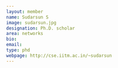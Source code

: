 ```yaml
---
layout: member
name: Sudarsun S
image: sudarsun.jpg
designation: Ph.D. scholar
area: networks
bio:
email:
type: phd
webpage: http://cse.iitm.ac.in/~sudarsun
---
```

